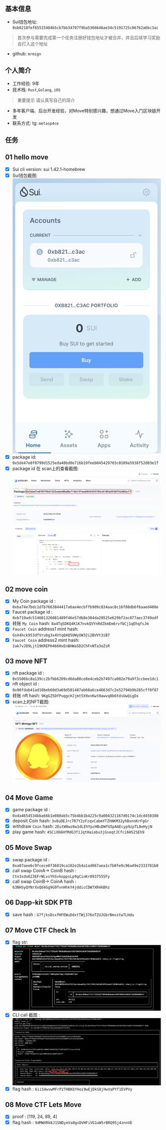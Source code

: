 ## 基本信息
- Sui钱包地址: `0xb8218fef65515484b5cb7bb34707f9ba5366646ae34c5191725c86762a6bc3ac`
> 首次参与需要完成第一个任务注册好钱包地址才被合并，并且后续学习奖励会打入这个地址
- github: `mrmign`

## 个人简介
- 工作经验: 9年
- 技术栈: `Rust`,`Golang`, `iOS`
> 重要提示 请认真写自己的简介
- 多年客户端、后台开发经验，对Move特别感兴趣，想通过Move入门区块链开发
- 联系方式: tg: `metasp4ce` 

## 任务

##   01 hello move  
- [x] Sui cli version: sui 1.42.1-homebrew
- [x] Sui钱包截图: ![Sui钱包截图](./images/wallet.png)
- [x] package id: `0x5de47e8f0799d1525eda40bd8e716b19feeb045429703c0109a5938f52d03e1f`
- [x] package id 在 scan上的查看截图:![Scan截图](./images/package.png)

##   02 move coin
- [x] My Coin package id : `0xba74e7bdc1d7b7663844417a6ae4ecbffb909c834aac8c16f88db6f6aaed408e`
- [x] Faucet package id : `0xb719adc514601326081489f46e57db8e384da20525e629bf2ac877aec3749adf`
- [x] 转账 `My Coin` hash: `8a4TqSDKQ4K1K7nvkQVYnRdZkmEm6rvfbCj1qEhqfsJm`
- [x] `Faucet Coin` address1 mint hash: `GsX4hck953dfVrubg3x4VtqQ4Q5UWyUW32i2BVVt3iB7`
- [x] `Faucet Coin` address2 mint hash: `2ak7vJD9Ljt19KREPH466HxEnBHWa5D2ChFnNTa3oZsR`

##   03 move NFT
- [x] nft package id : `0x5506bc8a139cc2bfbb6209cd6da80ce8e4ceb2b7497ca002e79a9f3ccbee1dc1`
- [x] nft object id : `0x90fdab41ad10beb60d3a69d581487ab68a6ce4663d7c2e52794b9b285cff0f87`
- [x] 转账 nft  hash: `9KgGZ5DfPuqgcHJjmt5X9xnKwtHawvq8b6tdsUwQigDx`
- [x] scan上的NFT截图:![Scan截图](./images/nft.png)

##   04 Move Game
- [x] game package id : `0xda4654534bba66b1e080ab5c75b4bb1b4225c9a004321167d0174c1dcd450380`
- [x] deposit Coin hash: `3v8uDEJrcTR7Y2zFzqvCabmYTZhNKM32yhBxnnKrFgGr` 
- [x] withdraw `Coin` hash: `2EutW8wz6w1dLEhYpcHBuDWfU5pAAEcyp9zpTL8eHyjN`
- [x] play game hash: `4SCiX66HfMdG3f1JqtHaiobu3jGseqtJCfci6HS2SEh9`

##   05 Move Swap
- [x] swap package id : `0xa07aee6c9fcece8f36819ca102e2b4a1ad067aea1cfb0fe9c96a49e2333781b0`
- [x] call swap CoinA-> CoinB  hash : `Ctn3sdo623EFrWLvsYhSvkoppsLp9gCioKr8937555Fy`
- [x] call swap CoinB-> CoinA  hash : `63NHSyQYNrXxQd4Gg9G9TvnHhkY4jddicCDW7XR4kBhz`

##   06 Dapp-kit SDK PTB
- [x] save hash : `G7fjksDsxfHFEWuDdxtTWj376oTZUJGbrBmsstw7LHdu`

##   07 Move CTF Check In
- [x] flag str: ![截图](./images/flagstr.png)
- [x] CLI call 截图 : ![截图](./images/task7_call.png)
- [x] flag hash : `6iiS4wvwMFrP2THBKbYHoi9wEjDkS8jHwVaPYf1EVPVy`

##   08 Move CTF Lets Move
- [x] proof : [119, 24, 89, 4]
- [x] flag hash : `9dMWXRk6J1SNDyeVa8gsDVHFiVG1uW5rBRQ95j4znnVE`
